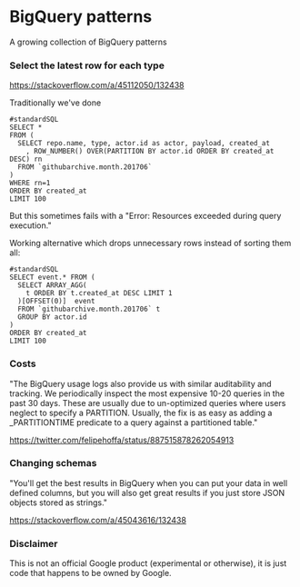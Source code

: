 # BigQuery patterns

A growing collection of BigQuery patterns


### Select the latest row for each type

https://stackoverflow.com/a/45112050/132438

Traditionally we've done

    #standardSQL
    SELECT *
    FROM (
      SELECT repo.name, type, actor.id as actor, payload, created_at
        , ROW_NUMBER() OVER(PARTITION BY actor.id ORDER BY created_at DESC) rn
      FROM `githubarchive.month.201706` 
    )
    WHERE rn=1
    ORDER BY created_at
    LIMIT 100

But this sometimes fails with a "Error: Resources exceeded during query execution."

Working alternative which drops unnecessary rows instead of sorting them all:

    #standardSQL
    SELECT event.* FROM (
      SELECT ARRAY_AGG(
        t ORDER BY t.created_at DESC LIMIT 1
      )[OFFSET(0)]  event
      FROM `githubarchive.month.201706` t 
      GROUP BY actor.id
    )
    ORDER BY created_at
    LIMIT 100
    
### Costs

"The BigQuery usage logs also provide us with similar auditability and tracking. We periodically inspect the most expensive 10-20 queries in the past 30 days. These are usually due to un-optimized queries where users neglect to specify a PARTITION. Usually, the fix is as easy as adding a _PARTITIONTIME predicate to a query against a partitioned table."

https://twitter.com/felipehoffa/status/887515878262054913

### Changing schemas

"You'll get the best results in BigQuery when you can put your data in well defined columns, but you will also get great results if you just store JSON objects stored as strings."

https://stackoverflow.com/a/45043616/132438


### Disclaimer

This is not an official Google product (experimental or otherwise), it is just
code that happens to be owned by Google.
